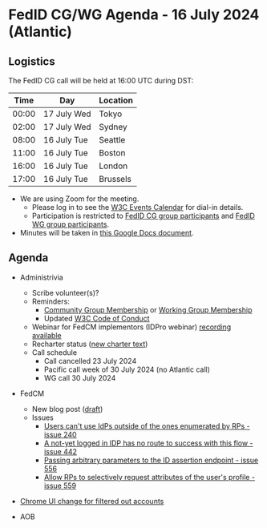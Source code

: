# FedID CG/WG Agenda - 16 July 2024 (Atlantic)

## Logistics

The FedID CG call will be held at 16:00 UTC during DST:

| Time         | Day    | Location      |
| ------------ | ------ | ------------- |
| 00:00 | 17 July Wed | Tokyo         |
| 02:00 | 17 July Wed | Sydney        |
| 08:00 | 16 July Tue | Seattle       |
| 11:00 | 16 July Tue | Boston        |
| 16:00 | 16 July Tue | London        |
| 17:00 | 16 July Tue | Brussels      |


* We are using Zoom for the meeting.
    * Please log in to see the [W3C Events Calendar](https://www.w3.org/events/meetings/20c345a0-f8cc-4d4e-9e9d-d24f04816a32/20240716T080000/) for dial-in details. 
    * Participation is restricted to [FedID CG group participants](https://www.w3.org/community/fed-id/participants) and [FedID WG group participants](https://www.w3.org/groups/wg/fedid/participants/).
* Minutes will be taken in [this Google Docs document](https://docs.google.com/document/d/1O7Rn8Aj4rsYWohdEP61lnGdgkai0xTZFQgm7XEA0RBM/edit).


## Agenda

* Administrivia
  * Scribe volunteer(s)?
  * Reminders: 
     * [Community Group Membership](https://www.w3.org/community/fed-id/) or [Working Group Membership](https://www.w3.org/groups/wg/fedid/)
     * Updated [W3C Code of Conduct](https://www.w3.org/policies/code-of-conduct/)
  * Webinar for FedCM implementors (IDPro webinar) [recording available](https://youtu.be/0OjdqldRvXo?si=O9UIU1VKK4G3lkWS)
  * Recharter status ([new charter text](https://htmlpreview.github.io/?https://github.com/w3c/charter-drafts/blob/simoneonofri-fedid-beforeac/2024/wg-fedid.html))
  * Call schedule
     * Call cancelled 23 July 2024
     * Pacific call week of 30 July 2024 (no Atlantic call)
     * WG call 30 July 2024

* FedCM 
  * New blog post ([draft](https://docs.google.com/document/d/16FuJFh-pC3VwIeu2phdux0F64gASVLWPA4YN4cQHIpE/edit))
  * Issues 
     * [Users can't use IdPs outside of the ones enumerated by RPs - issue 240](https://github.com/fedidcg/FedCM/issues/240)
     * [A not-yet logged in IDP has no route to success with this flow - issue 442](https://github.com/fedidcg/FedCM/issues/442)
     * [Passing arbitrary parameters to the ID assertion endpoint - issue 556](https://github.com/fedidcg/FedCM/issues/556)
     * [Allow RPs to selectively request attributes of the user's profile - issue 559](https://github.com/fedidcg/FedCM/issues/559)
 * [Chrome UI change for filtered out accounts](https://docs.google.com/document/d/11sAhDN7U_GX8ZxemjGYBNFSeM7oLvZS-dd8cWUVY3oA/edit?resourcekey=0-Hy0negLNK4Ue3Jo7-UnSOw)

* AOB
 
